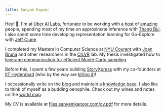 ```yaml
---
title: Sanyam Kapoor
---
```


Hey! :wave:, I'm at [Uber AI Labs](https://www.uber.com/us/en/uberai/), fortunate to be working
with a [host](https://twitter.com/tkaraletsos?lang=en) of [amazing](https://people.orie.cornell.edu/mup3/) people, spending most of my time on approximate inference with [Thang Bui](http://mlg.eng.cam.ac.uk/thang/). I also spent some time developing representation learning for Go-Explore with [Jeff Clune](http://jeffclune.com/).

I completed my Masters in Computer Science at [NYU Courant](https://cs.nyu.edu)
with [Joan Bruna](https://cims.nyu.edu/~bruna/) and other researchers in the
[CILVR](https://wp.nyu.edu/cilvr/) lab. My thesis investigated how to [leverage
communication for efficient Monte Carlo sampling](https://cs.nyu.edu/media/publications/kapoor_sanyam.pdf).

Before this, I spent a few years building [StoryXpress](https://storyxpress.co/)
with my co-founders at [IIT Hyderabad](https://www.iith.ac.in/)
(who by the way are [killing it](https://www.forbes.com/profile/storyxpress/?list=30under30-asia-media-marketing-advertising#22c9b8ad1f85))!

I occassionally write on the [blog](/blog) and maintain a [knowledge base](//one.sanyamkapoor.com). I also like to think of myself as a budding oenophile. Check out my wines and notes on the [world map](//wine.sanyamkapoor.com).

My CV is available at [files.sanyamkapoor.com/cv.pdf](//files.sanyamkapoor.com/cv.pdf) for more details.
